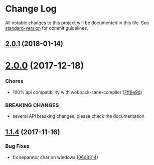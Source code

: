 # Change Log

All notable changes to this project will be documented in this file. See [standard-version](https://github.com/conventional-changelog/standard-version) for commit guidelines.

<a name="2.0.1"></a>
## [2.0.1](https://github.com/moxystudio/webpack-isomorphic-compiler/compare/v2.0.0...v2.0.1) (2018-01-14)



<a name="2.0.0"></a>
# [2.0.0](https://github.com/moxystudio/webpack-isomorphic-compiler/compare/v1.1.4...v2.0.0) (2017-12-18)


### Chores

* 100% api compatibility with webpack-sane-compiler ([7ff8e9d](https://github.com/moxystudio/webpack-isomorphic-compiler/commit/7ff8e9d))


### BREAKING CHANGES

* several API breaking changes, please check the documentation



<a name="1.1.4"></a>
## [1.1.4](https://github.com/moxystudio/webpack-isomorphic-compiler/compare/v1.1.3...v1.1.4) (2017-11-16)


### Bug Fixes

* fix separator char on windows ([06d8314](https://github.com/moxystudio/webpack-isomorphic-compiler/commit/06d8314))
